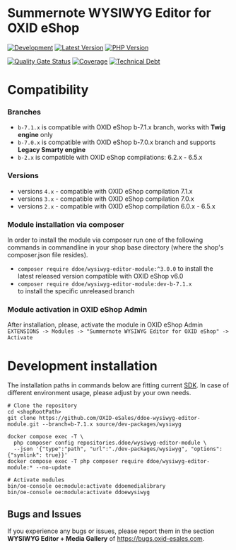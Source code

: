 # Summernote WYSIWYG Editor for OXID eShop

[![Development](https://github.com/OXID-eSales/ddoe-wysiwyg-editor-module/actions/workflows/push_module_71x.yml/badge.svg?branch=b-7.1.x)](https://github.com/OXID-eSales/ddoe-wysiwyg-editor-module/actions/workflows/push_module_71x.yml)
[![Latest Version](https://img.shields.io/packagist/v/ddoe/wysiwyg-editor-module?logo=composer&label=latest&include_prereleases&color=orange)](https://packagist.org/packages/ddoe/wysiwyg-editor-module)
[![PHP Version](https://img.shields.io/packagist/php-v/ddoe/wysiwyg-editor-module)](https://github.com/ddoe/wysiwyg-editor-module)

[![Quality Gate Status](https://sonarcloud.io/api/project_badges/measure?project=OXID-eSales_ddoe-wysiwyg-editor-module&metric=alert_status)](https://sonarcloud.io/dashboard?id=OXID-eSales_ddoe-wysiwyg-editor-module)
[![Coverage](https://sonarcloud.io/api/project_badges/measure?project=OXID-eSales_ddoe-wysiwyg-editor-module&metric=coverage)](https://sonarcloud.io/dashboard?id=OXID-eSales_ddoe-wysiwyg-editor-module)
[![Technical Debt](https://sonarcloud.io/api/project_badges/measure?project=OXID-eSales_ddoe-wysiwyg-editor-module&metric=sqale_index)](https://sonarcloud.io/dashboard?id=OXID-eSales_ddoe-wysiwyg-editor-module)

# Compatibility

### Branches
* `b-7.1.x` is compatible with OXID eShop b-7.1.x branch, works with **Twig engine** only
* `b-7.0.x` is compatible with OXID eShop b-7.0.x branch and supports **Legacy Smarty engine**
* `b-2.x` is compatible with OXID eShop compilations: 6.2.x - 6.5.x

### Versions
* versions `4.x` - compatible with OXID eShop compilation 7.1.x
* versions `3.x` - compatible with OXID eShop compilation 7.0.x
* versions `2.x` - compatible with OXID eShop compilation 6.0.x - 6.5.x

### Module installation via composer

In order to install the module via composer run one of the following commands in commandline in your shop base directory 
(where the shop's composer.json file resides).
* `composer require ddoe/wysiwyg-editor-module:^3.0.0`
  to install the latest released version compatible with OXID eShop v6.0
* `composer require ddoe/wysiwyg-editor-module:dev-b-7.1.x`  
  to install the specific unreleased branch

### Module activation in OXID eShop Admin 
After installation, please, activate the module in OXID eShop Admin  
`EXTENSIONS -> Modules -> "Summernote WYSIWYG Editor for OXID eShop" -> Activate`

# Development installation

The installation paths in commands below are fitting current [SDK](https://github.com/OXID-eSales/docker-eshop-sdk).
In case of different environment usage, please adjust by your own needs.

```shell
# Clone the repository
cd <shopRootPath>
git clone https://github.com/OXID-eSales/ddoe-wysiwyg-editor-module.git --branch=b-7.1.x source/dev-packages/wysiwyg

docker compose exec -T \
  php composer config repositories.ddoe/wysiwyg-editor-module \
  --json '{"type":"path", "url":"./dev-packages/wysiwyg", "options": {"symlink": true}}'
docker compose exec -T php composer require ddoe/wysiwyg-editor-module:* --no-update

# Activate modules
bin/oe-console oe:module:activate ddoemedialibrary
bin/oe-console oe:module:activate ddoewysiwyg
```

## Bugs and Issues

If you experience any bugs or issues, please report them in the section **WYSIWYG Editor + Media Gallery** of https://bugs.oxid-esales.com.
